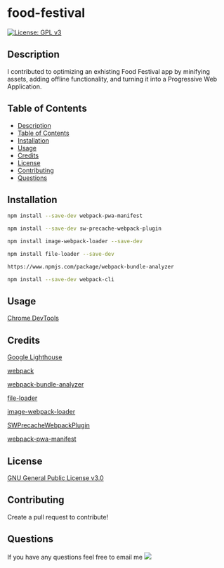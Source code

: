 # food-festival

[![License: GPL v3](https://img.shields.io/badge/License-GPLv3-blue.svg)](https://www.gnu.org/licenses/gpl-3.0)

## Description

I contributed to optimizing an exhisting Food Festival app by minifying assets, adding offline functionality, and turning it into a Progressive Web Application.

## Table of Contents

  - [Description](#description)
  - [Table of Contents](#table-of-contents)
  - [Installation](#installation)
  - [Usage](#usage)
  - [Credits](#credits)
  - [License](#license)
  - [Contributing](#contributing)
  - [Questions](#questions)

## Installation

```bash
npm install --save-dev webpack-pwa-manifest
```

```bash
npm install --save-dev sw-precache-webpack-plugin
```

```bash
npm install image-webpack-loader --save-dev
```

```bash
npm install file-loader --save-dev
```

```bash
https://www.npmjs.com/package/webpack-bundle-analyzer
```

```bash
npm install --save-dev webpack-cli
```

## Usage

[Chrome DevTools](https://developer.chrome.com/docs/devtools/)

## Credits

[Google Lighthouse](https://developers.google.com/web/tools/lighthouse)

[webpack](https://webpack.js.org/)

[webpack-bundle-analyzer](https://www.npmjs.com/package/webpack-bundle-analyzer)

[file-loader](https://www.npmjs.com/package/file-loader)

[image-webpack-loader](https://www.npmjs.com/package/image-webpack-loader)

[SWPrecacheWebpackPlugin](https://www.npmjs.com/package/sw-precache-webpack-plugin)

[webpack-pwa-manifest](https://www.npmjs.com/package/webpack-pwa-manifest)

## License

[GNU General Public License v3.0](https://www.gnu.org/licenses/gpl-3.0.en.html)

## Contributing 

Create a pull request to contribute!

## Questions

If you have any questions feel free to email me <a href="mailto:kotalilyy@gmail.com?"><img src="https://img.shields.io/badge/gmail-%23DD0031.svg?&style=for-the-badge&logo=gmail&logoColor=white"/></a>